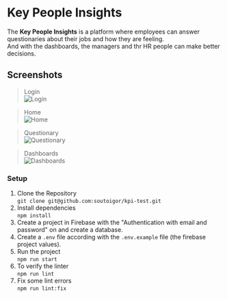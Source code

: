 # Key People Insights
The **Key People Insights** is a platform where employees can answer questionaries about their jobs and how they are feeling.  
And with the dashboards, the managers and thr HR people can make better decisions.

## Screenshots
> Login  
![Login](https://i.ibb.co/yPgwSgV/desktop.png)

> Home  
![Home](https://i.ibb.co/4TTVYv3/home.png)  

> Questionary  
![Questionary](https://i.ibb.co/FWNc0cy/KPIs.gif)

> Dashboards  
![Dashboards](https://i.ibb.co/X4nzj3C/KPIs-1.gif)

### Setup

1. Clone the Repository  
```git clone git@github.com:soutoigor/kpi-test.git```  
2. Install dependencies  
```npm install```
3. Create a project in Firebase with the "Authentication with email and password" on and create a database.  
4. Create a `.env` file according with the `.env.example` file (the firebase project values).
5. Run the project  
```npm run start```
6. To verify the linter  
```npm run lint```
7. Fix some lint errors  
```npm run lint:fix```
